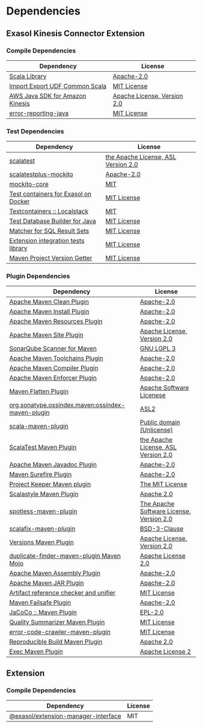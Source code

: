 <!-- @formatter:off -->
# Dependencies

## Exasol Kinesis Connector Extension

### Compile Dependencies

| Dependency                           | License                          |
| ------------------------------------ | -------------------------------- |
| [Scala Library][0]                   | [Apache-2.0][1]                  |
| [Import Export UDF Common Scala][2]  | [MIT License][3]                 |
| [AWS Java SDK for Amazon Kinesis][4] | [Apache License, Version 2.0][5] |
| [error-reporting-java][6]            | [MIT License][7]                 |

### Test Dependencies

| Dependency                                 | License                                  |
| ------------------------------------------ | ---------------------------------------- |
| [scalatest][8]                             | [the Apache License, ASL Version 2.0][9] |
| [scalatestplus-mockito][10]                | [Apache-2.0][9]                          |
| [mockito-core][11]                         | [MIT][12]                                |
| [Test containers for Exasol on Docker][13] | [MIT License][14]                        |
| [Testcontainers :: Localstack][15]         | [MIT][16]                                |
| [Test Database Builder for Java][17]       | [MIT License][18]                        |
| [Matcher for SQL Result Sets][19]          | [MIT License][20]                        |
| [Extension integration tests library][21]  | [MIT License][22]                        |
| [Maven Project Version Getter][23]         | [MIT License][24]                        |

### Plugin Dependencies

| Dependency                                              | License                                        |
| ------------------------------------------------------- | ---------------------------------------------- |
| [Apache Maven Clean Plugin][25]                         | [Apache-2.0][26]                               |
| [Apache Maven Install Plugin][27]                       | [Apache-2.0][26]                               |
| [Apache Maven Resources Plugin][28]                     | [Apache-2.0][26]                               |
| [Apache Maven Site Plugin][29]                          | [Apache License, Version 2.0][26]              |
| [SonarQube Scanner for Maven][30]                       | [GNU LGPL 3][31]                               |
| [Apache Maven Toolchains Plugin][32]                    | [Apache-2.0][26]                               |
| [Apache Maven Compiler Plugin][33]                      | [Apache-2.0][26]                               |
| [Apache Maven Enforcer Plugin][34]                      | [Apache-2.0][26]                               |
| [Maven Flatten Plugin][35]                              | [Apache Software Licenese][26]                 |
| [org.sonatype.ossindex.maven:ossindex-maven-plugin][36] | [ASL2][37]                                     |
| [scala-maven-plugin][38]                                | [Public domain (Unlicense)][39]                |
| [ScalaTest Maven Plugin][40]                            | [the Apache License, ASL Version 2.0][9]       |
| [Apache Maven Javadoc Plugin][41]                       | [Apache-2.0][26]                               |
| [Maven Surefire Plugin][42]                             | [Apache-2.0][26]                               |
| [Project Keeper Maven plugin][43]                       | [The MIT License][44]                          |
| [Scalastyle Maven Plugin][45]                           | [Apache 2.0][46]                               |
| [spotless-maven-plugin][47]                             | [The Apache Software License, Version 2.0][26] |
| [scalafix-maven-plugin][48]                             | [BSD-3-Clause][49]                             |
| [Versions Maven Plugin][50]                             | [Apache License, Version 2.0][26]              |
| [duplicate-finder-maven-plugin Maven Mojo][51]          | [Apache License 2.0][46]                       |
| [Apache Maven Assembly Plugin][52]                      | [Apache-2.0][26]                               |
| [Apache Maven JAR Plugin][53]                           | [Apache-2.0][26]                               |
| [Artifact reference checker and unifier][54]            | [MIT License][55]                              |
| [Maven Failsafe Plugin][56]                             | [Apache-2.0][26]                               |
| [JaCoCo :: Maven Plugin][57]                            | [EPL-2.0][58]                                  |
| [Quality Summarizer Maven Plugin][59]                   | [MIT License][60]                              |
| [error-code-crawler-maven-plugin][61]                   | [MIT License][62]                              |
| [Reproducible Build Maven Plugin][63]                   | [Apache 2.0][37]                               |
| [Exec Maven Plugin][64]                                 | [Apache License 2][26]                         |

## Extension

### Compile Dependencies

| Dependency                                | License |
| ----------------------------------------- | ------- |
| [@exasol/extension-manager-interface][65] | MIT     |

[0]: https://www.scala-lang.org/
[1]: https://www.apache.org/licenses/LICENSE-2.0
[2]: https://github.com/exasol/import-export-udf-common-scala/
[3]: https://github.com/exasol/import-export-udf-common-scala/blob/main/LICENSE
[4]: https://aws.amazon.com/sdkforjava
[5]: https://aws.amazon.com/apache2.0
[6]: https://github.com/exasol/error-reporting-java/
[7]: https://github.com/exasol/error-reporting-java/blob/main/LICENSE
[8]: http://www.scalatest.org
[9]: http://www.apache.org/licenses/LICENSE-2.0
[10]: https://github.com/scalatest/scalatestplus-mockito
[11]: https://github.com/mockito/mockito
[12]: https://opensource.org/licenses/MIT
[13]: https://github.com/exasol/exasol-testcontainers/
[14]: https://github.com/exasol/exasol-testcontainers/blob/main/LICENSE
[15]: https://java.testcontainers.org
[16]: http://opensource.org/licenses/MIT
[17]: https://github.com/exasol/test-db-builder-java/
[18]: https://github.com/exasol/test-db-builder-java/blob/main/LICENSE
[19]: https://github.com/exasol/hamcrest-resultset-matcher/
[20]: https://github.com/exasol/hamcrest-resultset-matcher/blob/main/LICENSE
[21]: https://github.com/exasol/extension-manager/
[22]: https://github.com/exasol/extension-manager/blob/main/LICENSE
[23]: https://github.com/exasol/maven-project-version-getter/
[24]: https://github.com/exasol/maven-project-version-getter/blob/main/LICENSE
[25]: https://maven.apache.org/plugins/maven-clean-plugin/
[26]: https://www.apache.org/licenses/LICENSE-2.0.txt
[27]: https://maven.apache.org/plugins/maven-install-plugin/
[28]: https://maven.apache.org/plugins/maven-resources-plugin/
[29]: https://maven.apache.org/plugins/maven-site-plugin/
[30]: http://sonarsource.github.io/sonar-scanner-maven/
[31]: http://www.gnu.org/licenses/lgpl.txt
[32]: https://maven.apache.org/plugins/maven-toolchains-plugin/
[33]: https://maven.apache.org/plugins/maven-compiler-plugin/
[34]: https://maven.apache.org/enforcer/maven-enforcer-plugin/
[35]: https://www.mojohaus.org/flatten-maven-plugin/
[36]: https://sonatype.github.io/ossindex-maven/maven-plugin/
[37]: http://www.apache.org/licenses/LICENSE-2.0.txt
[38]: http://github.com/davidB/scala-maven-plugin
[39]: http://unlicense.org/
[40]: https://www.scalatest.org/user_guide/using_the_scalatest_maven_plugin
[41]: https://maven.apache.org/plugins/maven-javadoc-plugin/
[42]: https://maven.apache.org/surefire/maven-surefire-plugin/
[43]: https://github.com/exasol/project-keeper/
[44]: https://github.com/exasol/project-keeper/blob/main/LICENSE
[45]: http://www.scalastyle.org
[46]: http://www.apache.org/licenses/LICENSE-2.0.html
[47]: https://github.com/diffplug/spotless
[48]: https://github.com/evis/scalafix-maven-plugin
[49]: https://opensource.org/licenses/BSD-3-Clause
[50]: https://www.mojohaus.org/versions/versions-maven-plugin/
[51]: https://basepom.github.io/duplicate-finder-maven-plugin
[52]: https://maven.apache.org/plugins/maven-assembly-plugin/
[53]: https://maven.apache.org/plugins/maven-jar-plugin/
[54]: https://github.com/exasol/artifact-reference-checker-maven-plugin/
[55]: https://github.com/exasol/artifact-reference-checker-maven-plugin/blob/main/LICENSE
[56]: https://maven.apache.org/surefire/maven-failsafe-plugin/
[57]: https://www.jacoco.org/jacoco/trunk/doc/maven.html
[58]: https://www.eclipse.org/legal/epl-2.0/
[59]: https://github.com/exasol/quality-summarizer-maven-plugin/
[60]: https://github.com/exasol/quality-summarizer-maven-plugin/blob/main/LICENSE
[61]: https://github.com/exasol/error-code-crawler-maven-plugin/
[62]: https://github.com/exasol/error-code-crawler-maven-plugin/blob/main/LICENSE
[63]: http://zlika.github.io/reproducible-build-maven-plugin
[64]: https://www.mojohaus.org/exec-maven-plugin
[65]: https://registry.npmjs.org/@exasol/extension-manager-interface/-/extension-manager-interface-0.4.3.tgz
